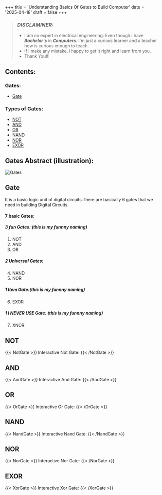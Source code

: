 +++
title = 'Understanding Basics Of Gates to Build Computer'
date = '2025-04-18'
draft = false
+++
> ### ***DISCLAMINER:***
> -  I am no expert in electrical engineering. Even though i have ***Bachelor's*** in ***Computers***. I'm just a curious learner and a teacher how is curious enough to teach.
> - If i make any mistake, i happy to get it right and learn from you.
> - Thank You!!!

## Contents:
### Gates:
- [Gate](#gate)

### Types of Gates:
- [NOT](#not)
- [AND](#and)
- [OR](#or)
- [NAND](#nand)
- [NOR](#nor)
- [EXOR](#exor)

## Gates Abstract (illustration):
![Gates](/itsmaniblog/images/Gates/Gates_Visualization.svg)

## Gate
It is a basic logic unit of digital circuits.There are basically 6 gates that we need in building
Digital Circuits. 
#### 7 basic Gates:
##### 3 fun Gates: (this is my funnny naming)
1. NOT
2. AND
3. OR
##### 2 Universal Gates:
4. NAND
5. NOR
##### 1 Item Gate:(this is my funnny naming)
6. EXOR
##### 1 I NEVER USE Gate: (this is my funnny naming)
7. XNOR

## NOT
<!-- Abstract Diagram: -->
<!-- ![NOTGATE](/itsmaniblog/images/Gates/Not_Gate.svg) -->
{{< NotGate >}}
Interactive Not Gate:
{{< /NotGate >}}

## AND
<!-- Abstract Diagram: -->
<!-- ![ANDGATE](/itsmaniblog/images/Gates/And_Gate.svg) -->
{{< AndGate >}}
Interactive And Gate:
{{< /AndGate >}}

## OR
<!-- Abstract Diagram: -->
<!-- ![ORGATE](/itsmaniblog/images/Gates/Or_Gate.svg) -->
{{< OrGate >}}
Interactive Or Gate:
{{< /OrGate >}}

## NAND
<!-- Abstract Diagram: -->
<!-- ![NANDGATE](/itsmaniblog/images/Gates/Nand_Gate.svg) -->
{{< NandGate >}}
Interactive Nand Gate:
{{< /NandGate >}}

## NOR
<!-- Abstract Diagram: -->
<!-- ![NORGATE](/itsmaniblog/images/Gates/Nor_Gate.svg) -->
{{< NorGate >}}
Interactive Nor Gate:
{{< /NorGate >}}

## EXOR
<!-- Abstract Diagram: -->
<!-- ![EXORGATE](/itsmaniblog/images/Gates/Exor_Gate.svg) -->
{{< XorGate >}}
Interactive Xor Gate:
{{< /XorGate >}}